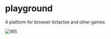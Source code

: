 # playground
A platform for browser tictactoe and other games.

![WS](https://user-images.githubusercontent.com/43109766/59032548-3e54c100-886f-11e9-824e-38485d9effe5.png)
